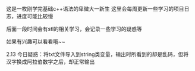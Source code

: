 这是一枚刚学完基础c++语法的卑微大一新生
这里会每周更新一些学习的项目日志，进度可能比较慢

后面一段时间会有stl的相关学习，会记录一些学习的疑惑等

如果有兴趣可以看看哦~~

2.13
今日疑惑：将txt文件导入到string类变量，输出时所看到的却是乱码，但将汉字换成阿拉伯数字之后，却正常输出
